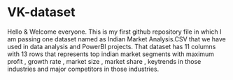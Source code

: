 # VK-dataset
Hello & Welcome everyone. This is my first github repository file in which I am passing one dataset named as Indian Market Analysis.CSV that we have used in data analysis and PowerBI projects. That dataset has 11 columns with 13 rows that represents top indian market segments with maximum profit , growth rate , market size , market share , keytrends in those industries and major competitors in those industries.
